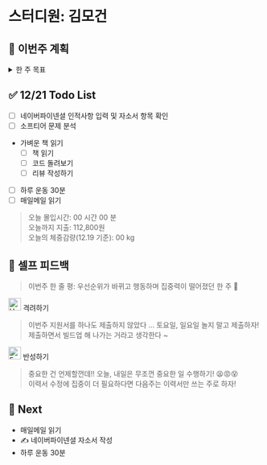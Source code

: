 # 스터디원: 김모건

## 🚀 이번주 계획

<details>
  <summary>한 주 목표</summary>

      - (0%, 0/2) 지원 제출 (네이버파이넨셜, 캐치테이블 지원)
      - (100%, 2/2) 커리어 랠리 미션 수행
      - (50%, 3/6) 리뷰어 활동하기
      - (0%, 0/6) Softeer 문제 분석
      - (50%, 3/6) 하루 운동 30분
      - 이번 주 총 지출: 112,800 원

> 평균 달성률 40 %

</details>

## ✅ 12/21 Todo List

- [ ] 네이버파이넨셜 인적사항 입력 및 자소서 항목 확인
- [ ] 소프티어 문제 분석
- 가벼운 책 읽기
  - [ ] 책 읽기
  - [ ] 코드 돌려보기
  - [ ] 리뷰 작성하기
- [ ] 하루 운동 30분
- [ ] 매일메일 읽기

> 오늘 몰입시간: 00 시간 00 분<br>
> 오늘까지 지출: 112,800원 <br>
> 오늘의 체중감량(12.19 기준): 00 kg

## 🎉 셀프 피드백

> 이번주 한 줄 평: 우선순위가 바뀌고 행동하며 집중력이 떨어졌던 한 주 🥲

<img src="https://raw.githubusercontent.com/Tarikul-Islam-Anik/Animated-Fluent-Emojis/master/Emojis/Smilies/Hugging%20Face.png" alt="Hugging Face" width="25" height="25"> 격려하기</img>

> 이번주 지원서를 하나도 제출하지 않았다 ... 토요일, 일요일 놀지 말고 제출하자!<br>
> 제출하면서 빌드업 해 나가는 거라고 생각한다 ~<br>

<img src="https://raw.githubusercontent.com/Tarikul-Islam-Anik/Animated-Fluent-Emojis/master/Emojis/Smilies/Face%20with%20Monocle.png" alt="Face with Monocle" width="25" height="25"> 반성하기</img>

> 중요한 건 언제할껀데!! 오늘, 내일은 무조껀 중요한 일 수행하기! 😫😡😵<br>
> 이력서 수정에 집중이 더 필요하다면 다음주는 이력서만 쓰는 주로 하자!

## 🌱 Next

- 매일메일 읽기
- ✍️ 네이버파이넨셜 자소서 작성
- 하루 운동 30분
